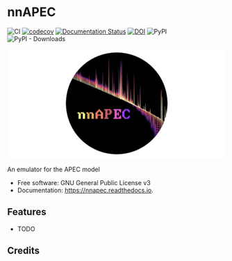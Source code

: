 # nnAPEC
![CI](https://github.com/grburgess/nnapec/workflows/CI/badge.svg?branch=master)
[![codecov](https://codecov.io/gh/grburgess/nnapec/branch/master/graph/badge.svg)](https://codecov.io/gh/grburgess/nnapec)
[![Documentation Status](https://readthedocs.org/projects/nnapec/badge/?version=latest)](https://nnapec.readthedocs.io/en/latest/?badge=latest)
[![DOI](https://zenodo.org/badge/DOI/10.5281/zenodo.3372456.svg)](https://doi.org/10.5281/zenodo.3372456)
![PyPI](https://img.shields.io/pypi/v/nnapec)
![PyPI - Downloads](https://img.shields.io/pypi/dm/nnapec)

![alt text](https://raw.githubusercontent.com/grburgess/nnapec/master/docs/media/logo.png)


An emulator for the APEC model


* Free software: GNU General Public License v3
* Documentation: https://nnapec.readthedocs.io.


## Features


* TODO

## Credits

